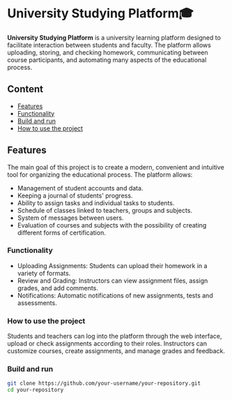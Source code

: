 # University Studying Platform🎓

**University Studying Platform** is a university learning platform designed to facilitate interaction between students and faculty. The platform allows uploading, storing, and checking homework, communicating between course participants, and automating many aspects of the educational process.


## Content

- [Features](#features)
- [Functionality](#functionality)
- [Build and run](#build-and-run)
- [How to use the project](#how-to-use-the-project)

## Features
The main goal of this project is to create a modern, convenient and intuitive tool for organizing the educational process. The platform allows:
- Management of student accounts and data.
- Keeping a journal of students' progress.
- Ability to assign tasks and individual tasks to students.
- Schedule of classes linked to teachers, groups and subjects.
- System of messages between users.
- Evaluation of courses and subjects with the possibility of creating different forms of certification.

### Functionality
* Uploading Assignments: Students can upload their homework in a variety of formats.
* Review and Grading: Instructors can view assignment files, assign grades, and add comments.
* Notifications: Automatic notifications of new assignments, tests and assessments.

  
### How to use the project
Students and teachers can log into the platform through the web interface, upload or check assignments according to their roles.
Instructors can customize courses, create assignments, and manage grades and feedback.


### Build and run

```bash
git clone https://github.com/your-username/your-repository.git
cd your-repository
